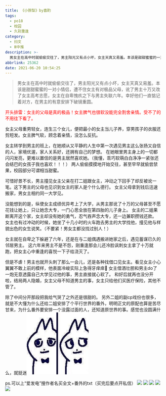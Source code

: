 ```yaml
---
title: 《小胖梨》by喜酌
tags:
  - po18
  - 校园
  - 久别重逢
category:
  - 扫文
  - Ⅲ中推
description: >-
  男女主在高中时就偷偷交往了，男主阳光又有点小坏，女主天真又易羞。本该是甜甜蜜蜜的一对小情侣，遭不住女主有对极品父母，讹了男主十万又改了女主高考志愿，女主在自卑愧疚之下与男主失联六年。幸好他们一直惦记着对方，在男主的有意安排下破镜重圆。
abbrlink: 25362
date: 2021-06-20 10:54:25
---
```

<meta name="referrer" content="no-referrer" />

> 男女主在高中时就偷偷交往了，男主阳光又有点小坏，女主天真又易羞。本该是甜甜蜜蜜的一对小情侣，遭不住女主有对极品父母，讹了男主十万又改了女主高考志愿，女主在自卑愧疚之下与男主失联六年。幸好他们一直惦记着对方，在男主的有意安排下破镜重圆。

<font color=red>开头排雷：女主的父母是真的极品！女主脾气也很软没能完全割舍亲情。受不了的不用往下看了。</font>

女主父母重男轻女，连生三个女儿，便把最小的女主当儿子养，穿男孩子的衣服还剪短发。女主脾气软，顾念着亲情，没怎么反抗。

女主转学到男主的班上，在她顺从又平静的人生中第一次遇见男主这么张扬又自信的人，家境优渥，家人关系好，还拥有自己的梦想。
在她眼里男主身上的一切都闪闪发亮，更难以置信的是男主居然喜欢她。（我懂，乖巧软萌白白净净一紧张还会结巴的女孩子我也喜欢！！！）
两人偷偷摸摸地开始交往，甚至早早就偷尝禁果，校园部分可谓相当甜蜜。

可惜好景不长，男主撞见女主父亲在打二姐跟女主，冲动之下回手了却反被讹一笔。这下男主的父母也见识到女主的家人是个什么德行。
女主父母拿到钱后迅速搬家，男女主相约同一大学见。

没能想到的是，纵使女主成绩优异考上了大学，从男主那讹了十万的父母甚至不愿花钱让她上，只让她念大专，一门心思全放在第四胎的儿子身上。
女主的二姐果断离开这个家，女主却没有她的勇气，忍气吞声念大专，还一边兼职攒钱还款。
女主也有过冲动的时候，她坐了十几小时的火车跑去男主的大学找他，撞见他与样貌出色的女生说笑。（不要紧！男女主都没找过别人！）

女主就在自卑之下躲避了六年，还是在与二姐偶遇搬进她家之后，遇见蓄谋已久的邻居男主。
这六年来男主不是不怨，刚重逢那会儿还冷脸讽刺女主拿了十万就跑，把女主心中重逢的喜悦一下子给浇灭了。

但是不虐！男主也就开头刺了那么一会儿，还是各种找借口见女主。看见女主小心翼翼不敢上前的模样，他表面冷峻实际上急得牙痒痒🤣
女主借酒壮胆和男主do了一炮无意透露自己大学见过他的事，男主直接就心软了。
和好后就再也没分开啦，结局两人隐婚，女主父母不知道男主的事，女主只给他们买医疗保险，其他不管了。

除了中间分开那段把我给气哭了之外还是很甜的。
另外二姐的副cp戏份也很多，就是不大懂为什么还给二姐安排了个平行世界的番外，明明正文的原配也算是苦尽甘来，为什么番外要安排一个没露过面的人，还知道原世界的事。感觉也没圆满什么，就挺迷<img src="/bq/IMG_2896.JPG" id="bq">

ps.可以上“爱发电”搜作者名买全文+番外的txt（买完后要点开私信）
![](https://wx3.sinaimg.cn/mw690/0069kFhhgy1gro58yj5h3j30n01dsh8m.jpg)
![](https://wx4.sinaimg.cn/mw690/0069kFhhgy1gro59170kcj30n01dstue.jpg)
![](https://wx1.sinaimg.cn/mw690/0069kFhhgy1gro592bzanj30n01dsk0r.jpg)
![](https://wx1.sinaimg.cn/mw690/0069kFhhgy1gro593hqm6j30n01dswnd.jpg)
![](https://wx1.sinaimg.cn/mw690/0069kFhhgy1gro596papoj30n01dse81.jpg)
